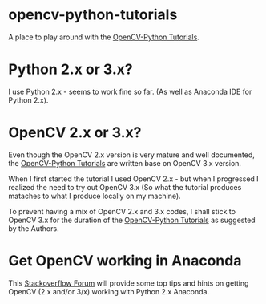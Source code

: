 # opencv-python-tutorials

A place to play around with the [OpenCV-Python Tutorials](https://opencv-python-tutroals.readthedocs.org/en/latest/py_tutorials/py_tutorials.html).

# Python 2.x or 3.x?

I use Python 2.x - seems to work fine so far. (As well as Anaconda IDE for Python 2.x).

# OpenCV 2.x or 3.x?

Even though the OpenCV 2.x version is very mature and well documented, the [OpenCV-Python Tutorials](https://opencv-python-tutroals.readthedocs.org/en/latest/py_tutorials/py_tutorials.html) are written base on OpenCV 3.x version.

When I first started the tutorial I used OpenCV 2.x - but when I progressed I realized the need to try out OpenCV 3.x (So what the tutorial produces mataches to what I produce locally on my machine).

To prevent having a mix of OpenCV 2.x and 3.x codes, I shall stick to OpenCV 3.x for the duration of the [OpenCV-Python Tutorials](https://opencv-python-tutroals.readthedocs.org/en/latest/py_tutorials/py_tutorials.html) as suggested by the Authors.

# Get OpenCV working in Anaconda

This [Stackoverflow Forum](http://stackoverflow.com/questions/23119413/how-to-install-python-opencv-through-conda/30281466#30281466) will provide some top tips and hints on getting OpenCV (2.x and/or 3/x) working with Python 2.x Anaconda.
